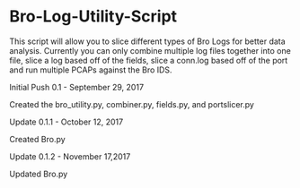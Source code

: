 # Bro-Log-Utility-Script

This script will allow you to slice different types of Bro Logs for better data analysis.  Currently you can only combine multiple log files together into one file, slice a log based off of the fields, slice a conn.log based off of the port and run multiple PCAPs against the Bro IDS.

Initial Push 0.1 - September 29, 2017

Created the bro_utility.py, combiner.py, fields.py, and portslicer.py

Update 0.1.1 - October 12, 2017

Created Bro.py

Update 0.1.2 - November 17,2017

Updated Bro.py

